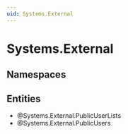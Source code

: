 ```yaml
---
uid: Systems.External
---
```

# Systems.External

## Namespaces

## Entities
- @Systems.External.PublicUserLists  
- @Systems.External.PublicUsers  

